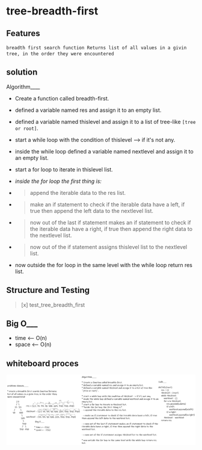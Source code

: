 # tree-breadth-first

## Features

```
breadth first search function Returns list of all values in a givin tree, in the order they were encountered

```

## solution

Algorithm____

* Create a function called breadth-first.

* defined a variable named res and assign it to an empty list.

* defined a variable named thislevel and assign it to a list of tree-like `[tree or root]`.

* start a while loop with the condition of thislevel --> if it's not any.

* inside the while loop defined a variable named nextlevel and assign it to an empty list.

* start a for loop to iterate in thislevel list.

* *inside the for loop the first thing is:*

- > append the iterable data to the res list.
- > make an if statement to check if the iterable data have a left, if true then append the left data to the nextlevel list.
- > now out of the last if statement makes an if statement to check if the iterable data have a right, if true then append the right data to the nextlevel list.
- > now out of the if statement assigns thislevel list to the nextlevel list.

* now outside the for loop in the same level with the while loop return res list.



## Structure and Testing

> [x] test_tree_breadth_first

## Big O___

* time <-- O(n)
* space <-- O(n)


## whiteboard proces

![](bfs.png)

